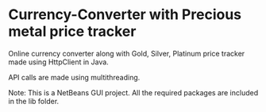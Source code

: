 # Currency-Converter with Precious metal price tracker
Online currency converter along with Gold, Silver, Platinum price tracker made using HttpClient in Java.

API calls are made using multithreading.

Note: This is a NetBeans GUI project. All the required packages are included in the lib folder.
